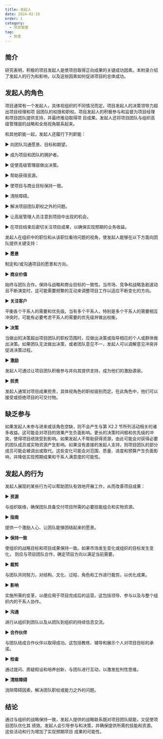 ```yaml
---
title: 发起人
date: 2024-02-18
order: 1
category:
  - 项目管理
tag:
  - 附录
---
```


## 简介

研究表明，积极的项目发起人是使项目取得正向成果的关键成功因素。本附录介绍了发起人的行为和影响，以及这些因素如何促进项目的总体成功。 

## 发起人的角色

项目通常有一个发起人，具体视组织的不同情况而定。项目发起人的决策领导力超出项目经理和项 目团队的权限和职权。项目发起人的积极参与和监督为项目经理和项目团队提供支持，并最终推动取得项 目成果。发起人还将项目团队与组织高级管理层的战略和全局视角联系起来。

和其他职能一起，发起人还履行下列职能：

▶ 向团队沟通愿景、目标和期望。

▶ 成为项目和团队的拥护者。 

▶ 促使高级管理层做出决策。 

▶ 帮助获得资源。 

▶ 使项目与商业目标保持一致。 

▶ 清除障碍。 

▶ 解决项目团队职权之外的问题。 

▶ 让高层管理人员注意到项目中出现的机会。 

▶ 在项目结束后密切关注项目成果，以确保实现预期的业务收益。

发起人在组织中的职位和从该职位看待问题的视角，使发起人能够在以下方面向团队提供关键支持：

▶ **愿景**

制定和/或沟通项目的愿景和方向。

▶ **商业价值**

始终与团队合作，保持与战略和商业目标的一致性。当市场、竞争和战略急剧波动且不断演变时，这可能需要频繁的互动来调整项目工作以适应不断变化的方向。

▶ **关注客户**

平衡各个干系人的需要和优先级。当有多个干系人，特别是多个干系人的需要相互冲突时，可能有必要考虑干系人的需要的优先级并做出权衡。

▶ **决策**

当做出的决策超出项目团队的职权范围时，应做出决策或指导相应的个人或群体做出决策。如果团队无法做出决策，或者团队意见不一，发起人可以调解意见冲突并促进决策过程。

▶ **激励**

发起人可通过让项目团队积极参与并向其提供支持，成为他们的激励源泉。

▶ **担责**

发起人通常对项目成果担责，具体视角色的职权级别而定。在此角色中，他们可以接受或拒绝项目的可交付物。

## 缺乏参与

如果发起人未参与进来或该角色空缺，则不会产生与第 X2.2 节所列活动相关的诸多收益。这可能会对项目的效果产生负面影响。更长的决策时间框和优先级的冲突，使得项目绩效受到影响。如果发起人不帮助获得资源，由此可能会对获得必要的团队成员或实物资源产生影响。如果没有直接的发起人支持，则项目团队的部分成员可能会被调出或取代。这些变化可能会对范围、质量、进度和预算产生负面影响，并降低实现预期成果和干系人满意度的可能性。

## 发起人的行为

发起人展现的某些行为可以帮助团队有效地开展工作，从而改善项目成果：

▶ **资源**

与组织联络，确保团队具备交付项目所需的必要技能组合和实物资源。

▶ **指南**

提供一个激励人心、让团队能够团结起来的愿景。

▶ **保持一致**

使组织的战略目标和项目成果保持一致。如果市场发生变化或组织的目标发生变化， 则应与项目团队合作，确定项目方向以满足当前需要。

▶ **裁剪**

与团队共同努力，对结构、文化、过程、角色和工作进行裁剪，以优化成果。

▶ **影响**

实施所需的变革，以便应用于项目完成后的运营。这包括领导、参与以及与整个组织内的干系人协作。

▶ **沟通**

进行从组织到团队以及从团队到组织的持续信息交流。

▶ **合作伙伴**

与团队结成合作伙伴以取得成功。这包括教练、辅导和展示个人对项目目标的承诺。

▶ **检查**

通过提问、质疑假设和培养创新，与团队进行互动，以激发批判性思维。

▶ **清除障碍**

消除障碍因素，解决团队职权或能力之外的问题。

## 结论

通过与组织的战略保持一致，发起人提供的战略联系既对项目团队赋能，又促使项目团队优化其 绩效。发起人会引导参与和决策，并确保提供所需的技能和资源。这些活动和行为增加了实现预期项目 成果的可能性。
